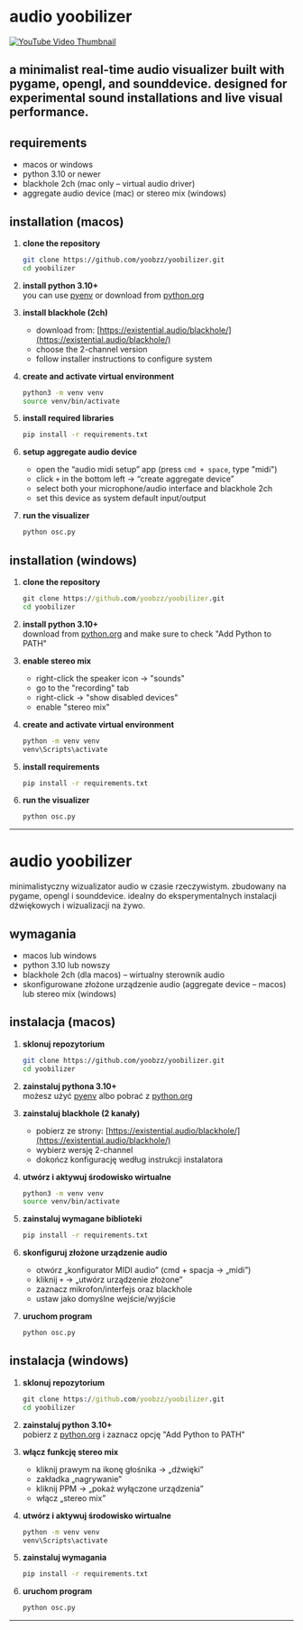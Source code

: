 
# audio yoobilizer
[![YouTube Video Thumbnail](https://img.youtube.com/vi/RVz9WbJfR54/0.jpg)](https://youtube.com/watch?v=RVz9WbJfR54)


## a minimalist real-time audio visualizer built with pygame, opengl, and sounddevice. designed for experimental sound installations and live visual performance.

## requirements

- macos or windows
- python 3.10 or newer
- blackhole 2ch (mac only – virtual audio driver)
- aggregate audio device (mac) or stereo mix (windows)

## installation (macos)

1. **clone the repository**

   ```bash
   git clone https://github.com/yoobzz/yoobilizer.git
   cd yoobilizer
   ```

2. **install python 3.10+**  
   you can use [pyenv](https://github.com/pyenv/pyenv) or download from [python.org](https://www.python.org/downloads/macos/)

3. **install blackhole (2ch)**  
   - download from: [https://existential.audio/blackhole/](https://existential.audio/blackhole/)
   - choose the 2-channel version
   - follow installer instructions to configure system

4. **create and activate virtual environment**

   ```bash
   python3 -m venv venv
   source venv/bin/activate
   ```

5. **install required libraries**

   ```bash
   pip install -r requirements.txt
   ```

6. **setup aggregate audio device**
   - open the “audio midi setup” app (press `cmd + space`, type "midi")
   - click `+` in the bottom left → “create aggregate device”
   - select both your microphone/audio interface and blackhole 2ch
   - set this device as system default input/output

7. **run the visualizer**

   ```bash
   python osc.py
   ```

## installation (windows)

1. **clone the repository**

   ```cmd
   git clone https://github.com/yoobzz/yoobilizer.git
   cd yoobilizer
   ```

2. **install python 3.10+**  
   download from [python.org](https://www.python.org/downloads/windows/) and make sure to check "Add Python to PATH"

3. **enable stereo mix**
   - right-click the speaker icon → "sounds"
   - go to the "recording" tab
   - right-click → "show disabled devices"
   - enable "stereo mix"

4. **create and activate virtual environment**

   ```cmd
   python -m venv venv
   venv\Scripts\activate
   ```

5. **install requirements**

   ```cmd
   pip install -r requirements.txt
   ```

6. **run the visualizer**

   ```cmd
   python osc.py
   ```

---

# audio yoobilizer

minimalistyczny wizualizator audio w czasie rzeczywistym. zbudowany na pygame, opengl i sounddevice. idealny do eksperymentalnych instalacji dźwiękowych i wizualizacji na żywo.

## wymagania

- macos lub windows
- python 3.10 lub nowszy
- blackhole 2ch (dla macos) – wirtualny sterownik audio
- skonfigurowane złożone urządzenie audio (aggregate device – macos) lub stereo mix (windows)

## instalacja (macos)

1. **sklonuj repozytorium**

   ```bash
   git clone https://github.com/yoobzz/yoobilizer.git
   cd yoobilizer
   ```

2. **zainstaluj pythona 3.10+**  
   możesz użyć [pyenv](https://github.com/pyenv/pyenv) albo pobrać z [python.org](https://www.python.org/downloads/macos/)

3. **zainstaluj blackhole (2 kanały)**  
   - pobierz ze strony: [https://existential.audio/blackhole/](https://existential.audio/blackhole/)
   - wybierz wersję 2-channel
   - dokończ konfigurację według instrukcji instalatora

4. **utwórz i aktywuj środowisko wirtualne**

   ```bash
   python3 -m venv venv
   source venv/bin/activate
   ```

5. **zainstaluj wymagane biblioteki**

   ```bash
   pip install -r requirements.txt
   ```

6. **skonfiguruj złożone urządzenie audio**
   - otwórz „konfigurator MIDI audio” (cmd + spacja → „midi”)
   - kliknij `+` → „utwórz urządzenie złożone”
   - zaznacz mikrofon/interfejs oraz blackhole
   - ustaw jako domyślne wejście/wyjście

7. **uruchom program**

   ```bash
   python osc.py
   ```

## instalacja (windows)

1. **sklonuj repozytorium**

   ```cmd
   git clone https://github.com/yoobzz/yoobilizer.git
   cd yoobilizer
   ```

2. **zainstaluj python 3.10+**  
   pobierz z [python.org](https://www.python.org/downloads/windows/) i zaznacz opcję "Add Python to PATH"

3. **włącz funkcję stereo mix**
   - kliknij prawym na ikonę głośnika → „dźwięki”
   - zakładka „nagrywanie”
   - kliknij PPM → „pokaż wyłączone urządzenia”
   - włącz „stereo mix”

4. **utwórz i aktywuj środowisko wirtualne**

   ```cmd
   python -m venv venv
   venv\Scripts\activate
   ```

5. **zainstaluj wymagania**

   ```cmd
   pip install -r requirements.txt
   ```

6. **uruchom program**

   ```cmd
   python osc.py
   ```

---
